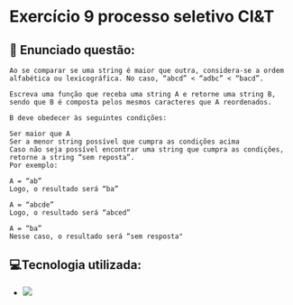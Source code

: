 # Exercício 9 processo seletivo CI&T



## :page_facing_up: Enunciado questão:

```
Ao se comparar se uma string é maior que outra, considera-se a ordem alfabética ou lexicográfica. No caso, “abcd” < “adbc” < “bacd”.

Escreva uma função que receba uma string A e retorne uma string B, sendo que B é composta pelos mesmos caracteres que A reordenados.

B deve obedecer às seguintes condições:

Ser maior que A
Ser a menor string possível que cumpra as condições acima
Caso não seja possível encontrar uma string que cumpra as condições, retorne a string “sem reposta”.
Por exemplo:

A = “ab”
Logo, o resultado será “ba”

A = “abcde”
Logo, o resultado será “abced”

A = “ba”
Nesse caso, o resultado será “sem resposta"
```

## 💻Tecnologia utilizada:

- ![](https://img.shields.io/badge/Java-ED8B00?style=for-the-badge&logo=java&logoColor=white)  
